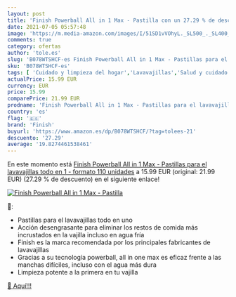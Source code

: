 ```yaml
---
layout: post
title: 'Finish Powerball All in 1 Max - Pastilla con un 27.29 % de descuento'
date: 2021-07-05 05:57:48
image: 'https://m.media-amazon.com/images/I/51SD1vVOhyL._SL500_._SL400_.jpg'
comments: true
category: ofertas
author: 'tole.es'
slug: 'B078WTSHCF-es Finish Powerball All in 1 Max - Pastillas para el...'
sku: 'B078WTSHCF-es'
tags: [ 'Cuidado y limpieza del hogar','Lavavajillas','Salud y cuidado personal','finish', ]
actualPrice: 15.99 EUR
currency: EUR
price: 15.99
comparePrice: 21.99 EUR
prodname: 'Finish Powerball All in 1 Max - Pastillas para el lavavajillas todo en 1 - formato 110 unidades'
country: 'es'
flag: '🇪🇸'
brand: 'Finish'
buyurl: 'https://www.amazon.es/dp/B078WTSHCF/?tag=tolees-21'
descuento: '27.29'
average: '19.8274461538461'
---
```


En este momento está [Finish Powerball All in 1 Max - Pastillas para el lavavajillas todo en 1 - formato 110 unidades](https://www.amazon.es/dp/B078WTSHCF/?tag=tolees-21) a 15.99 EUR (original: 21.99 EUR) (27.29 %  de descuento) en el siguiente enlace!

[![Finish Powerball All in 1 Max - Pastilla](https://m.media-amazon.com/images/I/51SD1vVOhyL._SL500_._SL400_.jpg)](https://www.amazon.es/dp/B078WTSHCF/?tag=tolees-21)

🔎:

- Pastillas para el lavavajillas todo en uno
- Acción desengrasante para eliminar los restos de comida más incrustados en la vajilla incluso en agua fría
- Finish es la marca recomendada por los principales fabricantes de lavavajillas
- Gracias a su tecnología powerball, all in one max es eficaz frente a las manchas difíciles, incluso con el agua más dura
- Limpieza potente a la primera en tu vajilla

[🛒 Aquí!!!](https://www.amazon.es/dp/B078WTSHCF/?tag=tolees-21)
